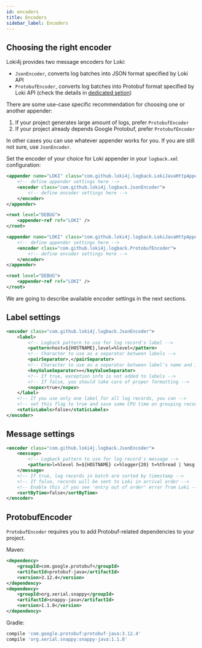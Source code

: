 ```yaml
---
id: encoders
title: Encoders
sidebar_label: Encoders
---
```


## Choosing the right encoder

Loki4j provides two message encoders for Loki:

- `JsonEncoder`, converts log batches into JSON format specified by Loki API
- `ProtobufEncoder`, converts log batches into Protobuf format specified by Loki API
(check the details in [dedicated setion](#protobufencoder))

There are some use-case specific recommendation for choosing one or another appender:

1. If your project generates large amount of logs, prefer `ProtobufEncoder`
2. If your project already depends Google Protobuf, prefer `ProtobufEncoder`

In other cases you can use whatever appender works for you.
If you are still not sure, use `JsonEncoder`.

Set the encoder of your choice for Loki appender in your `logback.xml` configuration:

<!--DOCUSAURUS_CODE_TABS-->
<!--JsonEncoder-->

```xml
<appender name="LOKI" class="com.github.loki4j.logback.LokiJavaHttpAppender">
    <!-- define appender settings here -->
    <encoder class="com.github.loki4j.logback.JsonEncoder">
        <!-- define encoder settings here -->
    </encoder>
</appender>

<root level="DEBUG">
    <appender-ref ref="LOKI" />
</root>
```

<!--ProtobufEncoder-->

```xml
<appender name="LOKI" class="com.github.loki4j.logback.LokiJavaHttpAppender">
    <!-- define appender settings here -->
    <encoder class="com.github.loki4j.logback.ProtobufEncoder">
        <!-- define encoder settings here -->
    </encoder>
</appender>

<root level="DEBUG">
    <appender-ref ref="LOKI" />
</root>
```

<!--END_DOCUSAURUS_CODE_TABS-->

We are going to describe available encoder settings in the next sections.

## Label settings

```xml
<encoder class="com.github.loki4j.logback.JsonEncoder">
    <label>
        <!-- Logback pattern to use for log record's label -->
        <pattern>host=${HOSTNAME},level=%level</pattern>
        <!-- Character to use as a separator between labels -->
        <pairSeparator>,</pairSeparator>
        <!-- Character to use as a separator between label's name and its value -->
        <keyValueSeparator>=</keyValueSeparator>
        <!-- If true, exception info is not added to labels -->
        <!-- If false, you should take care of proper formatting -->
        <nopex>true</nopex>
    </label>
    <!-- If you use only one label for all log records, you can -->
    <!-- set this flag to true and save some CPU time on grouping records by label -->
    <staticLabels>false</staticLabels>
</encoder>
```

## Message settings

```xml
<encoder class="com.github.loki4j.logback.JsonEncoder">
    <message>
        <!-- Logback pattern to use for log record's message -->
        <pattern>l=%level h=${HOSTNAME} c=%logger{20} t=%thread | %msg %ex</pattern>
    </message>
    <!-- If true, log records in batch are sorted by timestamp -->
    <!-- If false, records will be sent to Loki in arrival order -->
    <!-- Enable this if you see 'entry out of order' error from Loki -->
    <sortByTime>false</sortByTime>
</encoder>
```

## ProtobufEncoder

`ProtobufEncoder` requires you to add Protobuf-related dependencies to your project.

Maven:

```xml
<dependency>
    <groupId>com.google.protobuf</groupId>
    <artifactId>protobuf-java</artifactId>
    <version>3.12.4</version>
</dependency>
<dependency>
    <groupId>org.xerial.snappy</groupId>
    <artifactId>snappy-java</artifactId>
    <version>1.1.8</version>
</dependency>
```

Gradle:

```groovy
compile 'com.google.protobuf:protobuf-java:3.12.4'
compile 'org.xerial.snappy:snappy-java:1.1.8'
```
